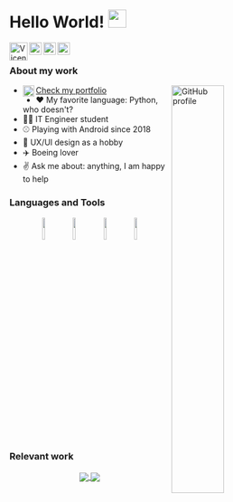 # Hello World! <img src="https://raw.githubusercontent.com/iampavangandhi/iampavangandhi/master/gifs/Hi.gif" width="32px"></h2>
<a href="https://VicentCodes.com">
  <img align="left" alt="VicentCodes.com" width="32px" src="https://vicentcodes.com/images/logos.png" />
</a>
<a href="https://twitter.com/VicentCodes">
  <img align="left" alt="Twitter profile" width="22px" src="https://cdn.jsdelivr.net/npm/simple-icons@v3/icons/twitter.svg" />
</a>
<a href="www.linkedin.com/in/vicentcodes">
  <img align="left" alt="Linkdein profile" width="22px" src="https://cdn.jsdelivr.net/npm/simple-icons@v3/icons/linkedin.svg" />
</a>
<a href="mailto:contact@VicentCodes.com">
  <img align="left" alt="Patreon profile" width="22px" src="https://cdn.jsdelivr.net/npm/simple-icons@v3/icons/gmail.svg" />
</a>


<br />

### About my work

<a href="https://github.com/VicentCodes">
  <img width="43%" align="right" alt="GitHub profile" src="https://github-readme-stats.vercel.app/api?username=VicentCodes&show_icons=true&count_private=true&hide_border=true" />




</a>


- <a href="https://VicentCodes.com"><img align="left" alt="VicentCode.dev" width="20px" src="https://VicentCodes.com/images/logo.ico" />Check my portfolio</a> 
- ❤️ My favorite language: Python, who doesn't?
- 👨‍🎓 IT Engineer student
- ⚾ Playing with Android since 2018
- 📐 UX/UI design as a hobby
- ✈️ Boeing lover
- ✌️ Ask me about: anything, I am happy to help

### Languages and Tools

<p align="center">
  <code><img width="10%" src="https://www.vectorlogo.zone/logos/python/python-horizontal.svg"></code>
  <code><img width="10%" src="https://www.vectorlogo.zone/logos/android/android-ar21.svg"></code>
  <code><img width="10%" src="https://www.vectorlogo.zone/logos/firebase/firebase-ar21.svg"></code>
  <code><img width="10%" src="https://www.vectorlogo.zone/logos/figma/figma-ar21.svg"></code>
</p>

### Relevant work
<p align="center">
  <a href="https://github.com/VicentCodes/Algeb">
    <img align="center" src="https://github-readme-stats.vercel.app/api/pin/?username=VicentCodes&repo=Algeb" />
  </a>
  <a href="https://github.com/VicentCodes/CRUD-Node">
    <img align="center" src="https://github-readme-stats.vercel.app/api/pin/?username=VicentCodes&repo=CRUD-Node" />
  </a>
</p>
